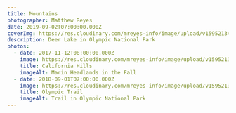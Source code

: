 ```yaml
---
title: Mountains
photographer: Matthew Reyes
date: 2019-09-02T07:00:00.000Z
coverImg: https://res.cloudinary.com/mreyes-info/image/upload/v1595213489/Mountains/Olympic_Lake.jpg
description: Deer Lake in Olympic National Park
photos:
  - date: 2017-11-12T08:00:00.000Z
    image: https://res.cloudinary.com/mreyes-info/image/upload/v1595213485/Mountains/California_Hills.jpg
    title: California Hills
    imageAlt: Marin Headlands in the Fall
  - date: 2018-09-01T07:00:00.000Z
    image: https://res.cloudinary.com/mreyes-info/image/upload/v1595213491/Mountains/Olympic_Trail.jpg
    title: Olympic Trail
    imageAlt: Trail in Olympic National Park
---
```

